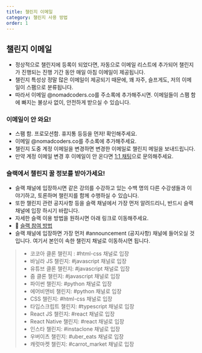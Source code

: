 ```yaml
---
title: 챌린지 이메일
category: 챌린지 사용 방법
order: 1
---
```


## 챌린지 이메일

- 정상적으로 챌린지에 등록이 되었다면, 자동으로 이메일 리스트에 추가되어 챌린지가 진행되는 진행 기간 동안 매일 아침 이메일이 제공됩니다.
- 챌린지 특성상 정말 많은 이메일이 제공되기 때문에, 꽤 자주, 슬프게도, 저의 이메일이 스팸으로 분류됩니다.
- 따라서 이메일 @nomadcoders.co를 주소록에 추가해주시면. 이메일들이 스팸 함에 빠지는 불상사 없이, 안전하게 받으실 수 있습니다.

### 이메일이 안 와요!

- 스팸 함. 프로모션함. 휴지통 등등을 먼저! 확인해주세요.
- 이메일 @nomadcoders.co를 주소록에 추가해주세요.
- 챌린지 도중 계정 이메일을 변경하면 변경한 이메일로 챌린지 메일을 보내드립니다.
- 만약 계정 이메일 변경 후 이메일이 안 온다면 [1:1 채팅](https://nomad-coders.channel.io)으로 문의해주세요.

### 슬랙에서 챌린지 꿀 정보를 받아가세요!

- 슬랙 채널에 입장하시면 같은 강의를 수강하고 있는 수백 명의 다른 수강생들과 이야기하고, 토론하며 챌린지를 함께 수행하실 수 있습니다.
- 또한 챌린지 관련 공지사항 등을 슬랙 채널에서 가장 먼저 알려드리니, 반드시 슬랙 채널에 입장 하시기 바랍니다.
- 자세한 슬랙 이용 방법을 원하시면 아래 링크로 이동해주세요.
- 💎 [슬랙 참여 방법](/faq/community/slack)
- 슬랙 채널에 입장하면 가장 먼저 #announcement (공지사항) 채널에 들어오실 것입니다. 여기서 본인이 속한 챌린지 채널로 이동하시면 됩니다.
> - 코코아 클론 챌린지 : #html-css 채널로 입장
> - 바닐라 JS 챌린지: #javascript 채널로 입장
> - 유튜브 클론 챌린지: #javascript 채널로 입장
> - 줌 클론 챌린지: #javascript 채널로 입장
> - 파이썬 챌린지: #python 채널로 입장
> - 에어비앤비 챌린지: #python 채널로 입장
> - CSS 챌린지: #html-css 채널로 입장
> - 타입스크립트 챌린지: #typescript 채널로 입장
> - React JS 챌린지: #react 채널로 입장
> - React Native 챌린지: #react 채널로 입장
> - 인스타 챌린지: #instaclone 채널로 입장
> - 우버이츠 챌린지: #uber_eats 채널로 입장
> - 캐럿마켓 챌린지: #carrot_market 채널로 입장
